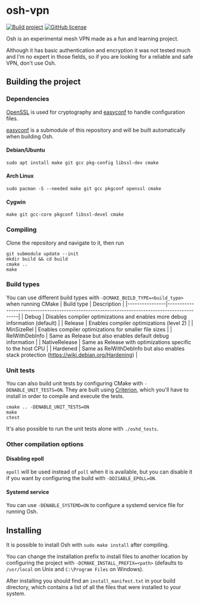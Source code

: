 # osh-vpn
[![Build project](https://github.com/hoot-w00t/osh-vpn/actions/workflows/build.yml/badge.svg)](https://github.com/hoot-w00t/osh-vpn/actions/workflows/build.yml) [![GitHub license](https://img.shields.io/github/license/hoot-w00t/osh-vpn)](https://github.com/hoot-w00t/osh-vpn/blob/main/LICENSE)

Osh is an experimental mesh VPN made as a fun and learning project.

Although it has basic authentication and encryption it was not tested much and I'm no expert in those fields, so if you are looking for a reliable and safe VPN, don't use Osh.

## Building the project
### Dependencies
[OpenSSL](https://www.openssl.org/) is used for cryptography and [easyconf](https://github.com/hoot-w00t/easyconf/) to handle configuration files.

[easyconf](https://github.com/hoot-w00t/easyconf/) is a submodule of this repository and will be built automatically when building Osh.

#### Debian/Ubuntu
```
sudo apt install make git gcc pkg-config libssl-dev cmake
```

#### Arch Linux
```
sudo pacman -S --needed make git gcc pkgconf openssl cmake
```

#### Cygwin
```
make git gcc-core pkgconf libssl-devel cmake
```

### Compiling
Clone the repository and navigate to it, then run
```
git submodule update --init
mkdir build && cd build
cmake ..
make
```

### Build types
You can use different build types with `-DCMAKE_BUILD_TYPE=<build_type>` when running CMake
| Build type     | Description                                                                                  |
|----------------|----------------------------------------------------------------------------------------------|
| Debug          | Disables compiler optimizations and enables more debug information (default)                 |
| Release        | Enables compiler optimizations (level 2)                                                     |
| MinSizeRel     | Enables compiler optimizations for smaller file sizes                                        |
| RelWithDebInfo | Same as Release but also enables default debug information                                   |
| NativeRelease  | Same as Release with optimizations specific to the host CPU                                  |
| Hardened       | Same as RelWithDebInfo but also enables stack protection (https://wiki.debian.org/Hardening) |

### Unit tests
You can also build unit tests by configuring CMake with `-DENABLE_UNIT_TESTS=ON`.
They are built using [Criterion](https://github.com/Snaipe/Criterion), which you'll have to install in order to compile and execute the tests.
```
cmake .. -DENABLE_UNIT_TESTS=ON
make
ctest
```
It's also possible to run the unit tests alone with `./oshd_tests`.

### Other compilation options
#### Disabling epoll
`epoll` will be used instead of `poll` when it is available, but you can disable it if you want by configuring the build with `-DDISABLE_EPOLL=ON`.

#### Systemd service
You can use `-DENABLE_SYSTEMD=ON` to configure a systemd service file for running Osh.

## Installing
It is possible to install Osh with `sudo make install` after compiling.

You can change the installation prefix to install files to another location by configuring the project with `-DCMAKE_INSTALL_PREFIX=<path>` (defaults to `/usr/local` on Unix and `C:\Program Files` on Windows).

After installing you should find an `install_manifest.txt` in your build directory, which contains a list of all the files that were installed to your system.